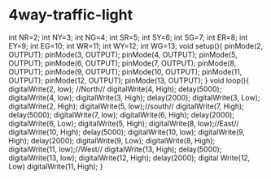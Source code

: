 # 4way-traffic-light
int NR=2;
int NY=3;
int NG=4;
int SR=5;
int SY=6;
int SG=7;
int ER=8;
int EY=9;
int EG=10;
int WR=11;
int WY=12;
int WG=13;
void setup(){
pinMode(2, OUTPUT);
pinMode(3, OUTPUT);
pinMode(4, OUTPUT);
pinMode(5, OUTPUT);
pinMode(6, OUTPUT);
pinMode(7, OUTPUT);
pinMode(8, OUTPUT);
pinMode(9, OUTPUT);
pinMode(10, OUTPUT);
pinMode(11, OUTPUT);
pinMode(12, OUTPUT);
pinMode(13, OUTPUT);
}
void loop(){
digitalWrite(2, low); //North//
digitalWrite(4, High);
delay(5000);
digitalWrite(4, low);
digitalWrite(3, High);
delay(2000);
digitalWrite(3, Low);
digitalWrite(2, High);
digitalWrite(5, low);//south//
digitalWrite(7, High);
delay(5000);
digitalWrite(7, low);
digitalWrite(6, High);
delay(2000);
digitalWrite(6, Low);
digitalWrite(5, High);
digitalWrite(8, low);//East//
digitalWrite(10, High);
delay(5000);
digitalWrite(10, low);
digitalWrite(9, High);
delay(2000);
digitalWrite(9, Low);
digitalWrite(8, High);
digitalWrite(11, low);//West//
digitalWrite(13, High);
delay(5000);
digitalWrite(13, low);
digitalWrite(12, High);
delay(2000);
digital Write(12, Low) 
digitalWrite(11, High);
}
